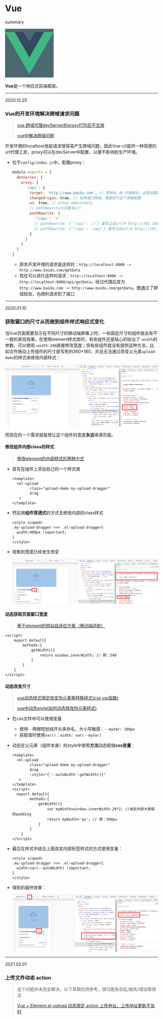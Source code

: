 # Vue

*summary*

<img src="Vue.assets/image-20201225112909319.png" alt="image-20201225112909319" style="zoom:80%;" />

**Vue**是一个响应式前端框架。

---

*2020.12.25*

### Vue的开发环境解决跨域请求问题

> [vue 跨域代理devServer的proxy打包后不生效](https://blog.csdn.net/jesion_t/article/details/105360625)
>
> [vue中解决跨域问题](https://www.cnblogs.com/ldlx-mars/p/7816316.html)

开发环境的localhost发起请求很容易产生跨域问题，因此Vue-cli提供一种简便的url代理工具，proxy可以在devServer中配置，以便不影响到生产环境。

- 位于`config/index.js`中，配置proxy：

  ```js
  module.exports = {
    devServer: {
      proxy: {
        '/api': {
          target: 'http://www.baidu.com', // 源地址 或 代理地址，这里设置的地址会代替axios中设置的baseURL
          changeOrigin: true, // 如果接口跨域，需要进行这个参数配置
          ws: true, // proxy websockets
          // pathRewrite方法重写url
          pathRewrite: {
            '^/api': '/'
            // pathRewrite: {'^/api': '/'} 重写之后url为 http://192.168.1.16:8085/xxxx
            // pathRewrite: {'^/api': '/api'} 重写之后url为 http://192.168.1.16:8085/api/xxxx
          }
        }
      }
    }
  }
  ```
  - 原本开发环境的请求是这样的：`http://localhost:8000 -> http://www.baidu.com/getData `
  - 现在可以进行这样的请求：`http://localhost:8000 -> http://localhost:8000/api/getData`，经过代理后变为`http://www.baidu.com -> http://www.baidu.com/getData`。既通过了跨域校验，也顺利请求到了接口

---

*2020.01.10*

### 获取窗口的尺寸从而做到组件样式响应式变化

当Vue页面需要显示在不同尺寸的移动端屏幕上时，一些固定尺寸的组件就会有不一致的表现效果。在使用element样式库时，有些组件还是贴心的给出了`:width`的参数，可以使用`:width:200`直接修改宽度；但有些组件就没有提供这种方法，比如文件拖动上传组件的尺寸是写死的360×180，并且无法通过改变父元素`upload-demo`的样式来修改内部样式：

<img src="Vue.assets/image-20210110141023836.png" alt="image-20210110141023836" style="zoom:80%;" />

而现在的一个需求就是想让这个组件的宽度**永远**填满页面。

#### 修改组件内部class的样式

> [修改element的内部样式的两种方式](https://www.cnblogs.com/sunshenggang/p/13343621.html)

- 首先在组件上添加自己的一个样式类

  ```vue
  <template>
  	<el-upload
          class="upload-demo my-upload-dragger"
          drag
     >
  </template>
  ```

- 然后用**组件穿透式**的方式去修改内部的class样式

  ```vue
  <style scoped>
  .my-upload-dragger >>> .el-upload-dragger{
    width:400px !important;
  }
  </style>
  ```

- 观察到宽度已经发生改变

  <img src="Vue.assets/image-20210110141611480.png" alt="image-20210110141611480" style="zoom:80%;" />

#### 动态获取页面窗口宽度

> [基于element的网站自适应方案（移动端适配）](https://blog.csdn.net/qq_34295211/article/details/105513620)

```vue
<script>
	export default{
        methods:{
            getWidth(){
                return window.innerWidth; // 例：540
            }
        }
    }
</script>
```

#### 动态改变尺寸

> [vue动态样式绑定改变伪元素等特殊样式(css var函数)](https://blog.csdn.net/qq_43363884/article/details/104059654)
>
> [vue中动态style(如何动态修改伪元素样式)](https://blog.csdn.net/qq_44827891/article/details/106413564)

- 在css文件中可以使用变量

  - 使用`--`两根短划线开头来命名，大小写敏感：`--myVar: 100px`
  - 获取值时使用`var()`：`width: var(--myVar)`

- 动态在父元素（组件本身）的style中使用**方法**动态赋值**css变量**：

  ```vue
  <template>
  	<el-upload
          class="upload-demo my-upload-dragger"
          drag
          :style="{'--autoWidth':getWidth()}"
     >
  </template>
  <script>
  	export default{
          methods:{
              getWidth(){
                  var myWidth=window.innerWidth-20*2; //减去外部大面板的padding
                  return myWidth+'px'; // 例：500px
              }
          }
      }
  </script>
  ```

- 最后在样式中结合上面改变内部标签样式的方式使用变量：

  ```vue
  <style scoped>
  .my-upload-dragger >>> .el-upload-dragger{
    width:var(--autoWidth) !important;
  }
  </style>
  ```

- 得到的最终效果：

  <img src="Vue.assets/image-20210110145201610.png" alt="image-20210110145201610" style="zoom:80%;" />

---

*2021.02.01*

### 上传文件动态 action

> 这个问题并未完全解决，以下草稿仅供参考，很可能有杂乱/缺失/错误等情况

> [Vue + Element el-upload 动态绑定 action 上传地址，上传地址更新不及时](https://blog.csdn.net/weixin_38886539/article/details/110180400)

